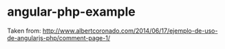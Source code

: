 # angular-php-example
Taken from: http://www.albertcoronado.com/2014/06/17/ejemplo-de-uso-de-angularjs-php/comment-page-1/
